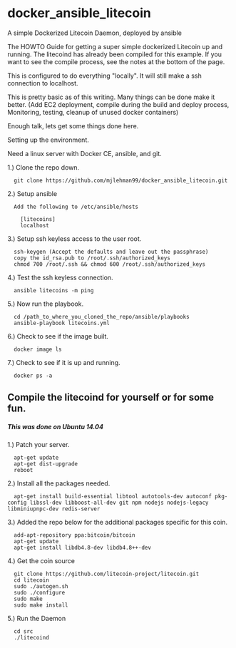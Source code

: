 # docker_ansible_litecoin
A simple Dockerized Litecoin Daemon, deployed by ansible

The HOWTO Guide for getting a super simple dockerized Litecoin up and running. The litecoind has already been compiled for this example.
If you want to see the compile process, see the notes at the bottom of the page.

This is configured to do everything "locally". It will still make a ssh connection to localhost.

This is pretty basic as of this writing. Many things can be done make it better.
(Add EC2 deployment, compile during the build and deploy process, Monitoring, testing, cleanup of unused docker containers)

Enough talk, lets get some things done here.

Setting up the environment.

Need a linux server with Docker CE, ansible, and git.

1.) Clone the repo down.

      git clone https://github.com/mjlehman99/docker_ansible_litecoin.git

2.) Setup ansible

      Add the following to /etc/ansible/hosts

        [litecoins]
        localhost

3.) Setup ssh keyless access to the user root.

      ssh-keygen (Accept the defaults and leave out the passphrase)
      copy the id_rsa.pub to /root/.ssh/authorized_keys
      chmod 700 /root/.ssh && chmod 600 /root/.ssh/authorized_keys

4.) Test the ssh keyless connection.

      ansible litecoins -m ping

5.) Now run the playbook.

      cd /path_to_where_you_cloned_the_repo/ansible/playbooks
      ansible-playbook litecoins.yml

6.) Check to see if the image built.

      docker image ls

7.) Check to see if it is up and running.

      docker ps -a




## Compile the litecoind for yourself or for some fun.
##### This was done on Ubuntu 14.04

1.) Patch your server.

      apt-get update
      apt-get dist-upgrade
      reboot

2.) Install all the packages needed.

      apt-get install build-essential libtool autotools-dev autoconf pkg-config libssl-dev libboost-all-dev git npm nodejs nodejs-legacy libminiupnpc-dev redis-server

3.) Added the repo below for the additional packages specific for this coin.

      add-apt-repository ppa:bitcoin/bitcoin
      apt-get update
      apt-get install libdb4.8-dev libdb4.8++-dev

4.) Get the coin source

      git clone https://github.com/litecoin-project/litecoin.git
      cd litecoin
      sudo ./autogen.sh
      sudo ./configure
      sudo make
      sudo make install

5.) Run the Daemon

      cd src
      ./litecoind
